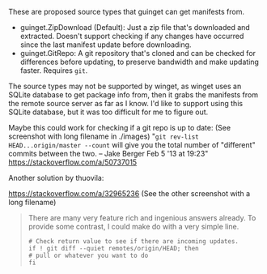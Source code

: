These are proposed source types that guinget can get manifests from.

- guinget.ZipDownload (Default): Just a zip file that's downloaded and extracted. Doesn't support checking if any changes have occurred since the last manifest update before downloading.
- guinget.GitRepo: A git repository that's cloned and can be checked for differences before updating, to preserve bandwidth and make updating faster. Requires `git`.

The source types may not be supported by winget, as winget uses an SQLite database to get package info from, then it grabs the manifests from the remote source server as far as I know.
I'd like to support using this SQLite database, but it was too difficult for me to figure out.

Maybe this could work for checking if a git repo is up to date:
(See screenshot with long filename in ./images)
"`git rev-list HEAD...origin/master --count` will give you the total number of "different" commits between the two. – Jake Berger Feb 5 '13 at 19:23"
https://stackoverflow.com/a/50737015

Another solution by thuovila:

https://stackoverflow.com/a/32965236
(See the other screenshot with a long filename)
>There are many very feature rich and ingenious answers already. To provide some contrast, I could make do with a very simple line.
>
>```
># Check return value to see if there are incoming updates.
>if ! git diff --quiet remotes/origin/HEAD; then
> # pull or whatever you want to do
>fi
>```
